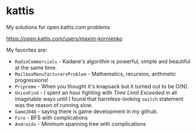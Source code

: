 # kattis
My solutions for open.kattis.com problems

https://open.kattis.com/users/maxim-kornienko

My favorites are:
* `RadioCommercials` - Kadane's algorithm is powerful, simple and beautiful at the same time.
* `MailboxManufacturersProblem` - Mathematics, recursion, arithmetic progressions!
* `Pripreme` - When you thought it's knapsack but it turned out to be O(N).
* `UnionFind` - I spent an hour fighting with _Time Limit Exceeded_ in all imaginable ways until I found that harmless-looking `switch` statement was the reason of running slow.
* `Game2048` - saying there is game development in my github. 
* `Fire` - BFS with complications
* `Androids` - Minimum spanning tree with complications
